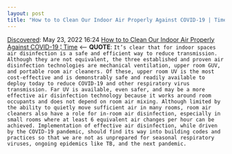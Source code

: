```yaml
---
layout: post
title: "How to to Clean Our Indoor Air Properly Against COVID-19 | Time"
---
```

[Discovered](http://rolandtanglao.com/2020/07/29/p1-blogthis-checkvist-list-links-to-blog/): May 23, 2022 16:24 [How to to Clean Our Indoor Air Properly Against COVID-19 ¦ Time](https://time.com/6143799/covid-19-indoor-air-cleaning/) <-- **QUOTE**: `It’s clear that for indoor spaces air disinfection is a safe and efficient way to reduce transmission. Although they are not equivalent, the three established and proven air disinfection technologies are mechanical ventilation, upper room GUV, and portable room air cleaners. Of these, upper room UV is the most cost-effective and is demonstrably safe and readily available to deploy today to reduce COVID-19 and other respiratory virus transmission. Far UV is available, even safer, and may be a more effective air disinfection technology because it works around room occupants and does not depend on room air mixing. Although limited by the ability to quietly move sufficient air in many rooms, room air cleaners also have a role for in-room air disinfection, especially in small rooms where at least 6 equivalent air changes per hour can be achieved. Implementation of effective air disinfection, while driven by the COVID-19 pandemic, should find its way into building codes and practices so that we are not as unprepared for seasonal respiratory viruses, ongoing epidemics like TB, and the next pandemic.`
